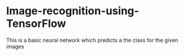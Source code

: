 # Image-recognition-using-TensorFlow
This is a basic neural network which predicts a the class for the given images
